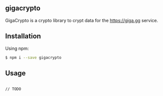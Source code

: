 ## gigacrypto

GigaCrypto is a crypto library to crypt data for the https://giga.gg service.

## Installation

Using npm:

```sh
$ npm i --save gigacrypto
```


## Usage


```typescrypt

// TODO

```
